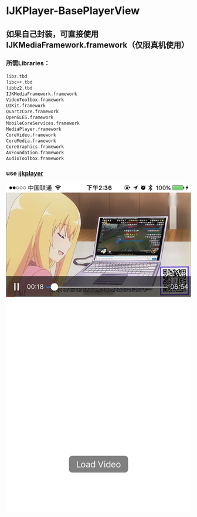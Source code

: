 # IJKPlayer-BasePlayerView

## 如果自己封装，可直接使用 IJKMediaFramework.framework（仅限真机使用）<br>
### 所需Libraries：<br>
  	libz.tbd
	libc++.tbd
	libbz2.tbd
	IJKMediaFramework.framework
	VideoToolbox.framework
	UIKit.framework
	QuartzCore.framework
	OpenGLES.framework
	MobileCoreServices.framework
	MediaPlayer.framework
	CoreVideo.framework
	CoreMedia.framework
	CoreGraphics.framework
	AVFoundation.framework
	AudioToolbox.framework

### use [ijkplayer](https://github.com/Bilibili/ijkplayer,"IJKPlayer")

![image](https://github.com/wangxiaocan/IJKPlayer-BasePlayerView/raw/master/BasePlayerView/screen.PNG)
